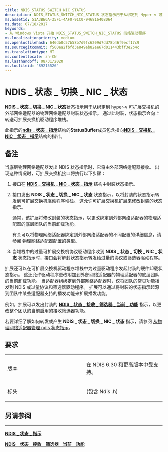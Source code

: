 ```yaml
---
title: NDIS_STATUS_SWITCH_NIC_STATUS
description: NDIS_STATUS_SWITCH_NIC_STATUS 状态指示用于从绑定到 Hyper-v 可扩展交换机的外部网络适配器的物理网络适配器封装状态指示。
ms.assetid: 51A3BE6A-35F1-4AF0-91C0-94681640BD64
ms.date: 07/18/2017
keywords:
- 从 Windows Vista 开始 NDIS_STATUS_SWITCH_NIC_STATUS 网络驱动程序
ms.localizationpriority: medium
ms.openlocfilehash: 646db0c57b58b7d9fc6209d7dd78b46f9ecf17c9
ms.sourcegitcommit: f500ea2fbfd3e849eb82ee67d011443bff3e2b4c
ms.translationtype: MT
ms.contentlocale: zh-CN
ms.lasthandoff: 08/31/2020
ms.locfileid: "89215526"
---
```

# <a name="ndis_status_switch_nic_status"></a>NDIS \_ 状态 \_ 切换 \_ NIC \_ 状态


**NDIS \_ 状态 \_ 切换 \_ NIC \_ 状态**状态指示用于从绑定到 hyper-v 可扩展交换机的外部网络适配器的物理网络适配器封装状态指示。 通过此封装，状态指示会向上转送可扩展交换机驱动程序堆栈。

此指示的[**ndis \_ 状态 \_ 指示**](/windows-hardware/drivers/ddi/ndis/ns-ndis-_ndis_status_indication)结构的**StatusBuffer**成员包含指向[**NDIS \_ 交换机 \_ NIC \_ 状态 \_ 指示**](/windows-hardware/drivers/ddi/ndis/ns-ndis-_ndis_switch_nic_status_indication)结构的指针。

<a name="remarks"></a>备注
-------

当底层物理网络适配器发出 NDIS 状态指示时，它将由外部网络适配器接收。 出现这种情况时，可扩展交换机接口将执行以下步骤：

1.  接口在 [**NDIS \_ 交换机 \_ NIC \_ 状态 \_ 指示**](/windows-hardware/drivers/ddi/ndis/ns-ndis-_ndis_switch_nic_status_indication) 结构中封装状态指示。

2.  接口发出 **NDIS \_ 状态 \_ 切换 \_ NIC \_ 状态** 状态指示，以将封装的状态指示转发到可扩展交换机驱动程序堆栈。 这允许可扩展交换机扩展来修改封装的状态指示。

    通常，该扩展将修改封装的状态指示，以更改绑定到外部网络适配器的物理适配器的底层团队的当前卸载功能。

    有关可以将物理网络适配器绑定到外部网络适配器的不同配置的详细信息，请参阅 [物理网络适配器配置的类型](./types-of-physical-network-adapter-configurations.md)。

3.  当堆栈中的过量可扩展交换机协议驱动程序收到 **NDIS \_ 状态 \_ 切换 \_ NIC \_ 状态** 状态指示时，接口会将解封状态指示转发给过量的协议或筛选器驱动程序。

扩展还可以在可扩展交换机驱动程序堆栈中为过量驱动程序发起封装的硬件卸载状态指示。 这还允许驱动程序更改附加到外部网络适配器的物理适配器的底层团队的当前卸载功能。 当适配器组绑定到外部网络适配器时，仅将团队的常见功能播发到 NDIS 或过量协议和筛选器驱动程序。 扩展可以通过将封装的状态指示起源到团队中某些适配器支持的播发功能来扩展播发功能。

例如，扩展可以发出封装的 [**NDIS \_ 状态 \_ 接收 \_ 筛选器 \_ 当前 \_ 功能**](ndis-status-receive-filter-current-capabilities.md) 指示，以更改整个团队的当前启用的接收筛选器功能。

若要详细了解如何转发或产生 **NDIS \_ 状态 \_ 切换 \_ NIC \_ 状态** 指示，请参阅 [从物理网络适配器管理 ndis 状态指示](./managing-ndis-status-indications-from-physical-network-adapters.md)。

<a name="requirements"></a>要求
------------

<table>
<colgroup>
<col width="50%" />
<col width="50%" />
</colgroup>
<tbody>
<tr class="odd">
<td><p>版本</p></td>
<td><p>在 NDIS 6.30 和更高版本中受支持。</p></td>
</tr>
<tr class="even">
<td><p>标头</p></td>
<td> (包含 Ndis .h) </td>
</tr>
</tbody>
</table>

## <a name="see-also"></a>另请参阅


****
[**NDIS \_ 状态 \_ 指示**](/windows-hardware/drivers/ddi/ndis/ns-ndis-_ndis_status_indication)

[**NDIS \_ 状态 \_ 接收 \_ 筛选器 \_ 当前 \_ 功能**](ndis-status-receive-filter-current-capabilities.md)

 

